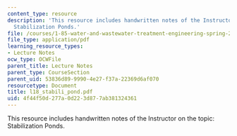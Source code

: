 ```yaml
---
content_type: resource
description: 'This resource includes handwritten notes of the Instructor on the topic:
  Stabilization Ponds.'
file: /courses/1-85-water-and-wastewater-treatment-engineering-spring-2006/4f44f50d277a0d223d877ab381324361_l18_stabili_pond.pdf
file_type: application/pdf
learning_resource_types:
- Lecture Notes
ocw_type: OCWFile
parent_title: Lecture Notes
parent_type: CourseSection
parent_uid: 53836d89-9990-4e27-f37a-22369d6af070
resourcetype: Document
title: l18_stabili_pond.pdf
uid: 4f44f50d-277a-0d22-3d87-7ab381324361
---
```

This resource includes handwritten notes of the Instructor on the topic: Stabilization Ponds.

